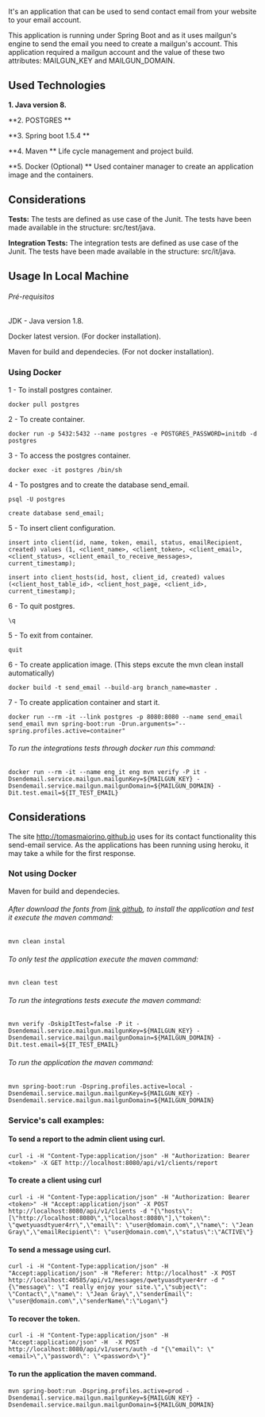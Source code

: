It's an application that can be used to send contact email from your website to your email account.

This application is running under Spring Boot and as it uses mailgun's engine to send the email you need to create a mailgun's account. This application required a mailgun account and the value of these two attributes:
MAILGUN_KEY and MAILGUN_DOMAIN.

## Used Technologies

**1. Java version 8.**

**2. POSTGRES **

**3. Spring boot 1.5.4 **

**4. Maven **  Life cycle management and project build.

**5. Docker (Optional) ** Used container manager to create an application image and the containers.

## Considerations


**Tests:** The tests are defined as use case of the Junit. The tests have been made available in the structure: src/test/java.

**Integration Tests:** The integration tests are defined as use case of the Junit. The tests have been made available in the structure: src/it/java.

## Usage In Local Machine

###### Pré-requisitos

JDK - Java version 1.8.

Docker latest version. (For docker installation).

Maven for build and dependecies. (For not docker installation).

### Using Docker

1 - To install postgres container.  
```$
docker pull postgres
```  
2 - To create container.  
```$
docker run -p 5432:5432 --name postgres -e POSTGRES_PASSWORD=initdb -d postgres
```  
3 - To access the postgres container.
```$
docker exec -it postgres /bin/sh
```  
4 - To postgres and to create the database send_email.  
```$
psql -U postgres
```  
```$
create database send_email;
```  
5 - To insert client configuration.
```$
insert into client(id, name, token, email, status, emailRecipient, created) values (1, <client_name>, <client_token>, <client_email>, <client_status>, <client_email_to_receive_messages>, current_timestamp);
```  
```$
insert into client_hosts(id, host, client_id, created) values (<client_host_table_id>, <client_host_page, <client_id>, current_timestamp);
```  
6 - To quit postgres.
```$
\q
```  
5 - To exit from container.  
```$
quit
```  
6 - To create application image. (This steps excute the mvn clean install automatically)  
```$
docker build -t send_email --build-arg branch_name=master .
```  
7 - To create application container and start it.  
```$
docker run --rm -it --link postgres -p 8080:8080 --name send_email send_email mvn spring-boot:run -Drun.arguments="--spring.profiles.active=container"
```  

###### To run the integrations tests through docker run this command:
```$
docker run --rm -it --name eng_it eng mvn verify -P it -Dsendemail.service.mailgun.mailgunKey=${MAILGUN_KEY} -Dsendemail.service.mailgun.mailgunDomain=${MAILGUN_DOMAIN} -Dit.test.email=${IT_TEST_EMAIL}
```

## Considerations

The site http://tomasmaiorino.github.io uses for its contact functionality this send-email service. As the applications has been running using heroku, it may take a while for the first response.


### Not using Docker

Maven for build and dependecies.


###### After download the fonts from [link github](https://github.com/tomasmaiorino/send_email), to install the application and test it execute the maven command:
```$
mvn clean instal
```

###### To only test the application execute the maven command:
```$
mvn clean test
```  

###### To run the integrations tests execute the maven command:
```$
mvn verify -DskipItTest=false -P it -Dsendemail.service.mailgun.mailgunKey=${MAILGUN_KEY} -Dsendemail.service.mailgun.mailgunDomain=${MAILGUN_DOMAIN} -Dit.test.email=${IT_TEST_EMAIL}
```

###### To run the application the maven command:
```$
mvn spring-boot:run -Dspring.profiles.active=local -Dsendemail.service.mailgun.mailgunKey=${MAILGUN_KEY} -Dsendemail.service.mailgun.mailgunDomain=${MAILGUN_DOMAIN}
```

### Service's call examples:

#### To send a report to the admin client using curl.
```$
curl -i -H "Content-Type:application/json" -H "Authorization: Bearer <token>" -X GET http://localhost:8080/api/v1/clients/report
```

#### To create a client using curl
```$
curl -i -H "Content-Type:application/json" -H "Authorization: Bearer <token>" -H "Accept:application/json" -X POST http://localhost:8080/api/v1/clients -d "{\"hosts\": [\"http://localhost:8080\",\"localhost:8080\"],\"token\": \"qwetyuasdtyuer4rr\",\"email\": \"user@domain.com\",\"name\": \"Jean Gray\",\"emailRecipient\": \"user@domain.com\",\"status\":\"ACTIVE\"}
```

#### To send a message using curl.
```$
curl -i -H "Content-Type:application/json" -H "Accept:application/json" -H "Referer: http://localhost" -X POST http://localhost:40585/api/v1/messages/qwetyuasdtyuer4rr -d "{\"message\": \"I really enjoy your site.\",\"subject\": \"Contact\",\"name\": \"Jean Gray\",\"senderEmail\": \"user@domain.com\",\"senderName\":\"Logan\"}
```  

#### To recover the token.
```$
curl -i -H "Content-Type:application/json" -H "Accept:application/json" -H  -X POST http://localhost:8080/api/v1/users/auth -d "{\"email\": \"<email>\",\"password\": \"<password>\"}"
```

#### To run the application the maven command.
```$
mvn spring-boot:run -Dspring.profiles.active=prod -Dsendemail.service.mailgun.mailgunKey=${MAILGUN_KEY} -Dsendemail.service.mailgun.mailgunDomain=${MAILGUN_DOMAIN}
```
